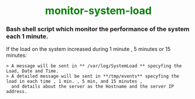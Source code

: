 # <center> <span style="color:GREEN"> monitor-system-load </br>
### Bash shell script which monitor the performance of the system each 1 minute. </br>
If the load on the system increased during 1 minute , 5 minutes or 15 minutes: </br>

    > A message will be sent in ** /var/log/SystemLoad ** specyfing the Load, Date and Time. 
    > A detailed message will be sent in **/tmp/events** specyfing the load in each time , 1 min. , 5 min, and 15 minutes ,
      and details about the server as the Hostname and the server IP address. 
